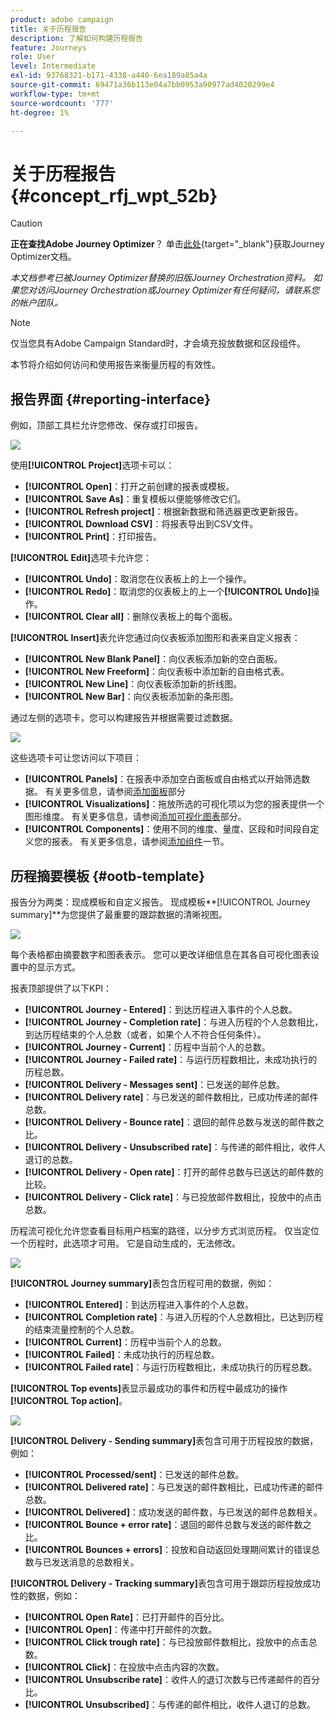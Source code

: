```yaml
---
product: adobe campaign
title: 关于历程报告
description: 了解如何构建历程报告
feature: Journeys
role: User
level: Intermediate
exl-id: 93768321-b171-4338-a440-6ea189a85a4a
source-git-commit: 69471a36b113e04a7bb0953a90977ad4020299e4
workflow-type: tm+mt
source-wordcount: '777'
ht-degree: 1%

---
```


# 关于历程报告 {#concept_rfj_wpt_52b}


>[!CAUTION]
>
>**正在查找Adobe Journey Optimizer**？ 单击[此处](https://experienceleague.adobe.com/zh-hans/docs/journey-optimizer/using/ajo-home){target="_blank"}获取Journey Optimizer文档。
>
>
>_本文档参考已被Journey Optimizer替换的旧版Journey Orchestration资料。 如果您对访问Journey Orchestration或Journey Optimizer有任何疑问，请联系您的帐户团队。_



>[!NOTE]
>
>仅当您具有Adobe Campaign Standard时，才会填充投放数据和区段组件。

本节将介绍如何访问和使用报告来衡量历程的有效性。

## 报告界面 {#reporting-interface}

例如，顶部工具栏允许您修改、保存或打印报告。

![](../assets/dynamic_report_toolbar.png)

使用&#x200B;**[!UICONTROL Project]**&#x200B;选项卡可以：

* **[!UICONTROL Open]**：打开之前创建的报表或模板。
* **[!UICONTROL Save As]**：重复模板以便能够修改它们。
* **[!UICONTROL Refresh project]**：根据新数据和筛选器更改更新报告。
* **[!UICONTROL Download CSV]**：将报表导出到CSV文件。
* **[!UICONTROL Print]**：打印报告。

**[!UICONTROL Edit]**&#x200B;选项卡允许您：

* **[!UICONTROL Undo]**：取消您在仪表板上的上一个操作。
* **[!UICONTROL Redo]**：取消您的仪表板上的上一个&#x200B;**[!UICONTROL Undo]**&#x200B;操作。
* **[!UICONTROL Clear all]**：删除仪表板上的每个面板。

**[!UICONTROL Insert]**&#x200B;表允许您通过向仪表板添加图形和表来自定义报表：

* **[!UICONTROL New Blank Panel]**：向仪表板添加新的空白面板。
* **[!UICONTROL New Freeform]**：向仪表板中添加新的自由格式表。
* **[!UICONTROL New Line]**：向仪表板添加新的折线图。
* **[!UICONTROL New Bar]**：向仪表板添加新的条形图。

通过左侧的选项卡，您可以构建报告并根据需要过滤数据。

![](../assets/dynamic_report_interface.png)

这些选项卡可让您访问以下项目：

* **[!UICONTROL Panels]**：在报表中添加空白面板或自由格式以开始筛选数据。 有关更多信息，请参阅[添加面板](../reporting/creating-your-journey-reports.md#adding-panels)部分
* **[!UICONTROL Visualizations]**：拖放所选的可视化项以为您的报表提供一个图形维度。 有关更多信息，请参阅[添加可视化图表](../reporting/creating-your-journey-reports.md#adding-visualizations)部分。
* **[!UICONTROL Components]**：使用不同的维度、量度、区段和时间段自定义您的报表。 有关更多信息，请参阅[添加组件](../reporting/creating-your-journey-reports.md#adding-components)一节。

## 历程摘要模板 {#ootb-template}

报告分为两类：现成模板和自定义报告。
现成模板**[!UICONTROL Journey summary]**&#x200B;为您提供了最重要的跟踪数据的清晰视图。

![](../assets/dynamic_report_journey_8.png)

每个表格都由摘要数字和图表表示。 您可以更改详细信息在其各自可视化图表设置中的显示方式。

报表顶部提供了以下KPI：

* **[!UICONTROL Journey - Entered]**：到达历程进入事件的个人总数。
* **[!UICONTROL Journey - Completion rate]**：与进入历程的个人总数相比，到达历程结束的个人总数（或者，如果个人不符合任何条件）。
* **[!UICONTROL Journey - Current]**：历程中当前个人的总数。
* **[!UICONTROL Journey - Failed rate]**：与运行历程数相比，未成功执行的历程总数。
* **[!UICONTROL Delivery - Messages sent]**：已发送的邮件总数。
* **[!UICONTROL Delivery rate]**：与已发送的邮件数相比，已成功传递的邮件总数。
* **[!UICONTROL Delivery - Bounce rate]**：退回的邮件总数与发送的邮件数之比。
* **[!UICONTROL Delivery - Unsubscribed rate]**：与传递的邮件相比，收件人退订的总数。
* **[!UICONTROL Delivery - Open rate]**：打开的邮件总数与已送达的邮件数的比较。
* **[!UICONTROL Delivery - Click rate]**：与已投放邮件数相比，投放中的点击总数。

历程流可视化允许您查看目标用户档案的路径，以分步方式浏览历程。 仅当定位一个历程时，此选项才可用。 它是自动生成的，无法修改。

![](../assets/dynamic_report_journey_10.png)

**[!UICONTROL Journey summary]**&#x200B;表包含历程可用的数据，例如：

* **[!UICONTROL Entered]**：到达历程进入事件的个人总数。
* **[!UICONTROL Completion rate]**：与进入历程的个人总数相比，已达到历程的结束流量控制的个人总数。
* **[!UICONTROL Current]**：历程中当前个人的总数。
* **[!UICONTROL Failed]**：未成功执行的历程总数。
* **[!UICONTROL Failed rate]**：与运行历程数相比，未成功执行的历程总数。

**[!UICONTROL Top events]**&#x200B;表显示最成功的事件和历程中最成功的操作&#x200B;**[!UICONTROL Top action]**。

![](../assets/dynamic_report_journey_11.png)

**[!UICONTROL Delivery - Sending summary]**&#x200B;表包含可用于历程投放的数据，例如：

* **[!UICONTROL Processed/sent]**：已发送的邮件总数。
* **[!UICONTROL Delivered rate]**：与已发送的邮件数相比，已成功传递的邮件总数。
* **[!UICONTROL Delivered]**：成功发送的邮件数，与已发送的邮件总数相关。
* **[!UICONTROL Bounce + error rate]**：退回的邮件总数与发送的邮件数之比。
* **[!UICONTROL Bounces + errors]**：投放和自动返回处理期间累计的错误总数与已发送消息的总数相关。

**[!UICONTROL Delivery - Tracking summary]**&#x200B;表包含可用于跟踪历程投放成功性的数据，例如：

* **[!UICONTROL Open Rate]**：已打开邮件的百分比。
* **[!UICONTROL Open]**：传递中打开邮件的次数。
* **[!UICONTROL Click trough rate]**：与已投放邮件数相比，投放中的点击总数。
* **[!UICONTROL Click]**：在投放中点击内容的次数。
* **[!UICONTROL Unsubscribe rate]**：收件人的退订次数与已传递邮件的百分比。
* **[!UICONTROL Unsubscribed]**：与传递的邮件相比，收件人退订的总数。
